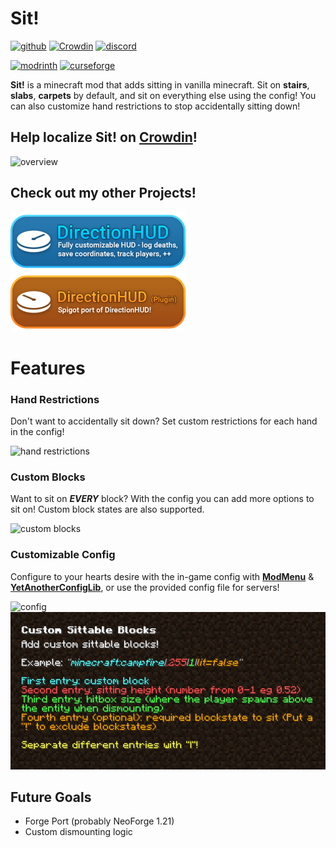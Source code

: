 # Sit!
[![github](https://img.shields.io/github/issues/oth3r/Sit?logo=github?label=Issues)](https://github.com/Oth3r/Sit/releases) [![Crowdin](https://badges.crowdin.net/oth3r-sit/localized.svg)](https://crowdin.com/project/oth3r-sit)  [![discord](https://dcbadge.vercel.app/api/server/Mec6yNQ9B7?style=flat)](https://discord.gg/Mec6yNQ9B7) 

[![modrinth](https://img.shields.io/modrinth/dt/sit!?label=Modrinth&logo=modrinth)](https://modrinth.com/mod/sit!) [![curseforge](https://cf.way2muchnoise.eu/892424.svg)](https://www.curseforge.com/minecraft/mc-mods/Sit1) 

**Sit!** is a minecraft mod that adds sitting in vanilla minecraft. 
Sit on **stairs**, **slabs**, **carpets** by default, and sit on everything else using the config! 
You can also customize hand restrictions to stop accidentally sitting down!
## Help localize Sit! on [Crowdin](https://crowdin.com/project/oth3r-sit)!
![overview](https://github.com/Oth3r/Sit/blob/master/media/overview.gif?raw=true)
## Check out my other Projects!
[![DirectionHUD badge](https://github.com/Oth3r/DirectionHUD/blob/master/media/mod-badge.png?raw=true)](https://modrinth.com/mod/directionhud)
[![DirectionHUD Spigot badge](https://github.com/Oth3r/DirectionHUD/blob/master/media/plugin-badge.png?raw=true)](https://modrinth.com/plugin/directionhud-plugin)

# Features
### Hand Restrictions
Don't want to accidentally sit down? Set custom restrictions for each hand in the config!

![hand restrictions](https://github.com/Oth3r/Sit/blob/master/media/hand-restrictions.gif?raw=true)
### Custom Blocks
Want to sit on _**EVERY**_ block? With the config you can add more options to sit on! Custom block states are also supported.

![custom blocks](https://github.com/Oth3r/Sit/blob/master/media/custom-blocks.gif?raw=true)
### Customizable Config
Configure to your hearts desire with the in-game config with **[ModMenu](https://modrinth.com/mod/modmenu)** & **[YetAnotherConfigLib](https://modrinth.com/mod/yacl)**, or use the provided config file for servers!

![config](https://github.com/Oth3r/Sit/blob/master/media/config.gif?raw=true)
![custom blocks config](https://github.com/Oth3r/Sit/blob/master/media/custom-blocks-config.png?raw=true)

## Future Goals
 * Forge Port (probably NeoForge 1.21)
 * Custom dismounting logic
